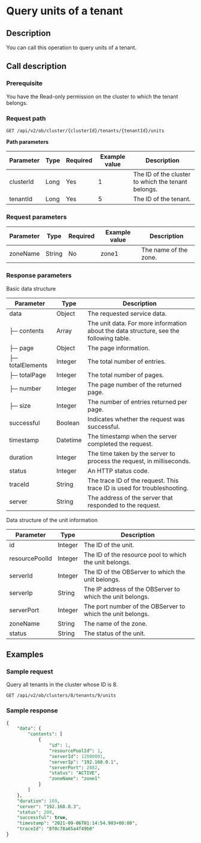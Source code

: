 Query units of a tenant 
============================================



Description 
--------------------------------

You can call this operation to query units of a tenant.

Call description 
-------------------------------------

### Prerequisite 

You have the Read-only permission on the cluster to which the tenant belongs.

### Request path 

`GET /api/v2/ob/cluster/{clusterId}/tenants/{tenantId}/units`

**Path parameters** 


| Parameter | Type | Required | Example value |                    Description                     |
|-----------|------|----------|---------------|----------------------------------------------------|
| clusterld | Long | Yes      | 1             | The ID of the cluster to which the tenant belongs. |
| tenantId  | Long | Yes      | 5             | The ID of the tenant.                              |



### Request parameters 



| Parameter |  Type  | Required | Example value |      Description      |
|-----------|--------|----------|---------------|-----------------------|
| zoneName  | String | No       | zone1         | The name of the zone. |



### Response parameters 

Basic data structure


|    Parameter     |   Type   |                                      Description                                       |
|------------------|----------|----------------------------------------------------------------------------------------|
| data             | Object   | The requested service data.                                                            |
| ├─ contents      | Array    | The unit data. For more information about the data structure, see the following table. |
| ├─ page          | Object   | The page information.                                                                  |
| ├─ totalElements | Integer  | The total number of entries.                                                           |
| ├─ totalPage     | Integer  | The total number of pages.                                                             |
| ├─ number        | Integer  | The page number of the returned page.                                                  |
| ├─ size          | Integer  | The number of entries returned per page.                                               |
| successful       | Boolean  | Indicates whether the request was successful.                                          |
| timestamp        | Datetime | The timestamp when the server completed the request.                                   |
| duration         | Integer  | The time taken by the server to process the request, in milliseconds.                  |
| status           | Integer  | An HTTP status code.                                                                   |
| traceId          | String   | The trace ID of the request. This trace ID is used for troubleshooting.                |
| server           | String   | The address of the server that responded to the request.                               |



Data structure of the unit information


|   Parameter    |  Type   |                        Description                         |
|----------------|---------|------------------------------------------------------------|
| id             | Integer | The ID of the unit.                                        |
| resourcePoolId | Integer | The ID of the resource pool to which the unit belongs.     |
| serverId       | Integer | The ID of the OBServer to which the unit belongs.          |
| serverIp       | String  | The IP address of the OBServer to which the unit belongs.  |
| serverPort     | Integer | The port number of the OBServer to which the unit belongs. |
| zoneName       | String  | The name of the zone.                                      |
| status         | String  | The status of the unit.                                    |



Examples 
-----------------------------

### Sample request 

Query all tenants in the cluster whose ID is 8. 

`GET /api/v2/ob/clusters/8/tenants/9/units`

### Sample response 

```sql
{
    "data": {
        "contents": [
            {
                "id": 1,
                "resourcePoolId": 1,
                "serverId": 12000001,
                "serverIp": "192.168.0.1",
                "serverPort": 2882,
                "status": "ACTIVE",
                "zoneName": "zone1"
            }
        ]
    },
    "duration": 109,
    "server": "192.168.0.3",
    "status": 200,
    "successful": true,
    "timestamp": "2021-09-06T01:14:54.903+08:00",
    "traceId": "8f0c78a65a4f49b0"
}
```



